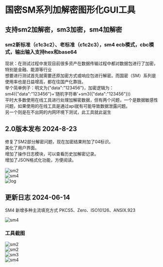 # 国密SM系列加解密图形化GUI工具
## 支持sm2加解密，sm3加密，sm4加解密
### sm2新标准（c1c3c2）、老标准（c1c2c3），sm4 ecb模式，cbc模式，输出输入支持hex和base64

现状：在测试过程中发现目前很多资产在数据传输过程中都对数据包进行了加密，特别是金融、能源等行业<br>
想要进行测试首先就需要还原加密方式或响应包进行解密。而国密（SM）系列是使用率也是日益增高，都在往国产化靠拢。<br>
举个简单例子：明文为{"data":"123456"}，加密逻辑为：sm4({"data":"123456"}+'随机字符串'+sm3({"data":"123456"}))<br>
平时大多数使用在线工具进行处理加解密数据，但有两个问题，一个是数据敏感性问题，如果使用的在线工具是通过api就有可能导致数据泄露问题。<br>
另一个则是在不出网的内网环境下测试，此工具就此诞生<br>


## 2.0版本发布 2024-8-23
修复了SM2部分解密问题，现在加密结果附加了04标识。<br>
美化了用户界面。<br>
增加了操作日志模块，可以查看历史加解密记录。<br>
增加了JSON格式化功能，方便阅读。<br><br>
![sm2](img/p2sm2.png)<br>
![sm4](img/p2sm4.png)<br>
![log](img/log.png)<br>

## 更新日志 2024-06-14
SM4 新增多种主流填充方式
PKCS5、Zero、ISO10126、ANSIX.923

![sm4](img/v1.2.png)<br>


### 工具截图

![sm2](img/sm2.png)<br>
![sm2](img/sm2-base64.png)<br>
![sm3](img/sm3.png)<br>
![sm4](img/sm4.png)<br>
